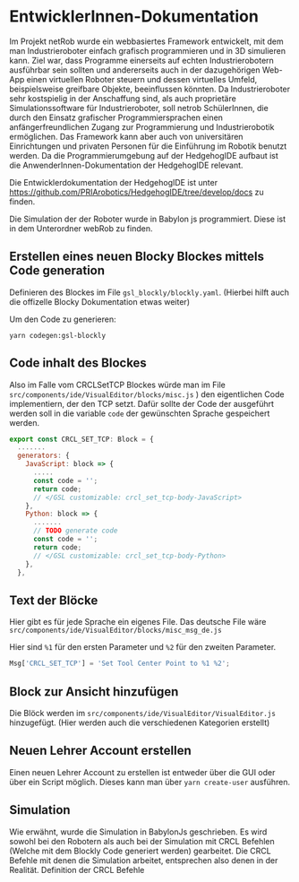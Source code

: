 # EntwicklerInnen-Dokumentation 

Im Projekt netRob wurde ein webbasiertes Framework entwickelt, mit dem man Industrieroboter einfach grafisch programmieren und in 3D simulieren kann. Ziel war, dass Programme einerseits auf echten Industrierobotern ausführbar sein sollten und andererseits auch in der dazugehörigen Web-App einen virtuellen Roboter steuern und dessen virtuelles Umfeld, beispielsweise greifbare Objekte, beeinflussen könnten. Da Industrieroboter sehr kostspielig in der Anschaffung sind, als auch proprietäre Simulationssoftware für Industrieroboter, soll netrob SchülerInnen, die durch den Einsatz grafischer Programmiersprachen einen anfängerfreundlichen Zugang zur Programmierung und Industrierobotik ermöglichen. Das Framework kann aber auch von universitären Einrichtungen und privaten Personen für die Einführung im Robotik benutzt werden. Da die  Programmierumgebung auf  der HedgehogIDE aufbaut ist die AnwenderInnen-Dokumentation der HedgehogIDE relevant.

Die Entwicklerdokumentation der HedgehogIDE ist unter https://github.com/PRIArobotics/HedgehogIDE/tree/develop/docs zu finden.

Die Simulation der der Roboter wurde in Babylon js programmiert. Diese ist in dem Unterordner webRob zu finden. 

## Erstellen eines neuen Blocky  Blockes mittels Code generation

Definieren des Blockes im File  `gsl_blockly/blockly.yaml`. (Hierbei hilft auch die offizelle Blocky Dokumentation etwas weiter)

Um den Code zu generieren:

`yarn codegen:gsl-blockly   `



## Code inhalt des Blockes

Also im Falle vom CRCLSetTCP Blockes würde man im File `src/components/ide/VisualEditor/blocks/misc.js` ) den eigentlichen Code implementiern, der den TCP setzt.   Dafür sollte der Code der ausgeführt werden soll in die variable `code` der gewünschten Sprache gespeichert werden.

```javascript
export const CRCL_SET_TCP: Block = {
  .......
  generators: {
    JavaScript: block => {
      .....
      const code = '';
      return code;
      // </GSL customizable: crcl_set_tcp-body-JavaScript>
    },
    Python: block => {
      .......
      // TODO generate code
      const code = '';
      return code;
      // </GSL customizable: crcl_set_tcp-body-Python>
    },
  },
```



## Text der Blöcke 

Hier gibt es für jede Sprache  ein eigenes File. Das deutsche File wäre `src/components/ide/VisualEditor/blocks/misc_msg_de.js` 

Hier sind `%1` für den ersten Parameter und `%2` für den zweiten Parameter. 

```javascript
Msg['CRCL_SET_TCP'] = 'Set Tool Center Point to %1 %2';
```


## Block zur Ansicht hinzufügen

Die Blöck werden im `src/components/ide/VisualEditor/VisualEditor.js` hinzugefügt.  (Hier werden auch die verschiedenen Kategorien  erstellt)



## Neuen Lehrer Account erstellen 

Einen neuen Lehrer Account zu erstellen ist entweder über die GUI oder über ein Script möglich. Dieses kann man über `yarn create-user` ausführen. 

## Simulation 

Wie erwähnt, wurde die Simulation in BabylonJs geschrieben.  Es wird sowohl bei den Robotern als auch bei der Simulation mit CRCL Befehlen (Welche mit dem Blockly Code generiert werden) gearbeitet. Die CRCL Befehle mit denen die Simulation arbeitet, entsprechen also denen in der Realität. Definition der CRCL Befehle 
